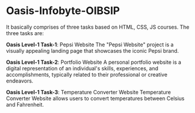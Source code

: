 # Oasis-Infobyte-OIBSIP

It basically comprises of three tasks based on HTML, CSS, JS courses. The three tasks are:

**Oasis Level-1 Task-1**: Pepsi Website
  The "Pepsi Website" project is a visually appealing landing page that showcases the iconic Pepsi brand.
  
**Oasis Level-1 Task-2**: Portfolio Website
  A personal portfolio website is a digital representation of an individual's skills, experiences, and accomplishments, typically related to their professional or creative endeavors.
  
**Oasis Level-1 Task-3**: Temperature Converter Website
   Temperature Converter Website allows users to convert temperatures between Celsius and Fahrenheit.
